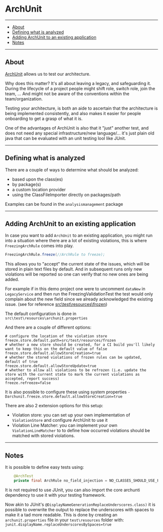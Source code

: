 # ArchUnit

***
- [About](#about)
- [Defining what is analyzed](#defining-what-is-analyzed)
- [Adding ArchUnit to an existing application](#adding-archunit-to-an-existing-application)
- [Notes](#notes)
***

## About

[ArchUnit](https://www.archunit.org/) allows us to test our architecture.

Why does this matter? It's all about leaving a legacy, and safeguarding it. During the lifecycle of a project people might shift role, switch role, join the team, ... And might not be aware of the conventions within the team/organization. 

Testing your architecture, is both an aide to ascertain that the architecture is being implemented consistently, and also makes it easier for people onboarding to get a grasp of what it is.

One of the advantages of ArchUnit is also that it "just" another test, and does not need any special infrastructure/new language/... it's just plain old java that can be evaluated with an unit testing lool like JUnit.

***

## Defining what is analyzed

There are a couple of ways to determine what should be analyzed:
* based upon the class(es)
* by package(s)
* a custom location provider
* using the ClassFileImporter directly on packages/path

Examples can be found in the `analysismanagement` package

***

## Adding ArchUnit to an existing application

In case you want to add `ArchUnit` to an existing application, you might run into a situation where there are a lot of existing violations, this is where `FreezingArchRule` comes into play. 

````Java
FreezingArchRule.freeze(//ArchRule to freeze);
````

This allows you to "accept" the current state of the issues, which will be stored in plain text files by default. And in subsequent runs only new violations will be reported so one can verify that no new ones are being added.

For example if in this demo project one were to uncomment `dataNew` in `LegacyService` and then run the FreezingValidationTest the test would only complain about the new field since we already acknowledged the existing issue. (see for reference [src\test\resources\frozen](src\test\resources\frozen))

The default configuration is done in `src\test\resources\archunit.properties`

And there are a couple of different options:
````
# configure the location of the violation store
freeze.store.default.path=src/test/resources/frozen
# whether a new store should be created, for a CI build you'll likely want to keep this on the default value of false
freeze.store.default.allowStoreCreation=true
# whether the stored violations of frozen rules can be updated, default of true
freeze.store.default.allowStoreUpdate=true
# whether to allow all violations to be refrozen (i.e. update the store with the current state to mark the current violations as accepted, report success)
freeze.refreeze=false
````

It is also possible to configure these using system properties
`-Darchunit.freeze.store.default.allowStoreCreation=true`

There are also 2 extension options for this setup:
* Violation store: you can set up your own implementation of `ViolationStore` and configure ArchUnit to use it
* Violation Line Matcher: you can implement your own `ViolationLineMatcher` to to define how occurred violations should be matched with stored violations. 

***

## Notes

It is possible to define easy tests using:
````Java
    @ArchTest
    private final ArchRule no_field_injection = NO_CLASSES_SHOULD_USE_FIELD_INJECTION;
````

It is not required to use JUnit, you can also import the core archunti dependency to use it with your testing framework.

Now akin to JUnit's `@DisplayNameGenerationReplaceUnderscores.class)` it is possible to overwrite the output to replace the underscores with spaces to make it a tad more readable.
This is done by creating an `archunit.properties` file in your `test\resources` folder with: `junit.displayName.replaceUnderscoresBySpaces=true`
